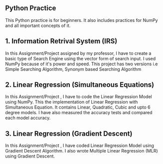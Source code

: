 ## Python Practice
This Python practice is for beginners. It also includes practices for NumPy and all important concepts of it.  

## 1. Information Retrival System (IRS)
In this Assignment/Project assigned by my professor, I have to create a basic type of Search Engine using the vector form of search input. I used NumPy because of it's power and speed. This project has two versions i.e Simple Searching Algorithm, Synonym based Searching Algorithm

## 2. Linear Regression (Simultaneous Equations)
In this Assignment/Project , I have to code the Linear Regression Model using NumPy. This the implementation of Linear Regression with Simultaneous Equation. It contains Linear, Quadratic, Cubic and upto 6 degree models. I have also measured the accuracy tests and compared each model accuracy.

## 3. Linear Regression (Gradient Descent)
In this Assignment/Project , I have coded Linear Regression Model using Gradient Descent Algorithm. I also wrote Multiple Linear Regression (MLR) using Gradient Descent. 
